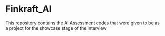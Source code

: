 # Finkraft_AI
This repository contains the AI Assessment codes that were given to be as a project for the showcase stage of the interview
